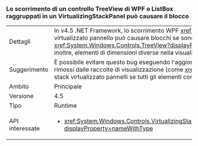 ### <a name="scrolling-a-wpf-treeview-or-grouped-listbox-in-a-virtualizingstackpanel-can-cause-a-hang"></a>Lo scorrimento di un controllo TreeView di WPF o ListBox raggruppati in un VirtualizingStackPanel può causare il blocco

|   |   |
|---|---|
|Dettagli|In v4.5 .NET Framework, lo scorrimento WPF <xref:System.Windows.Controls.TreeView?displayProperty=name> in uno stack virtualizzato pannello può causare blocchi se sono presenti i margini nel riquadro di visualizzazione (tra gli elementi di <xref:System.Windows.Controls.TreeView?displayProperty=name>, ad esempio, o su un elemento ItemsPresenter). In alcuni casi, inoltre, elementi di dimensioni diverse nella visualizzazione possono causare instabilità anche se non sono presenti margini.|
|Suggerimento|È possibile evitare questo bug eseguendo l'aggiornamento a .NET Framework 4.5.1. In alternativa, i margini possono essere rimossi dalle raccolte di visualizzazione (come <xref:System.Windows.Controls.TreeView?displayProperty=name>s) all'interno dello stack virtualizzato pannelli se tutti gli elementi contenuti sono della stessa dimensione.|
|Ambito|Principale|
|Versione|4.5|
|Tipo|Runtime|
|API interessate|<ul><li><xref:System.Windows.Controls.VirtualizingStackPanel.SetIsVirtualizing(System.Windows.DependencyObject,System.Boolean)?displayProperty=nameWithType></li></ul>|

